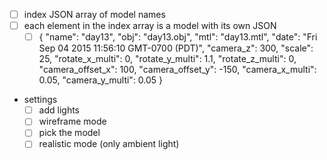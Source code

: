 * [ ] index JSON array of model names
* [ ] each element in the index array is a model with its own JSON
  * [ ] {
          "name": "day13",
          "obj": "day13.obj",
          "mtl": "day13.mtl",
          "date": "Fri Sep 04 2015 11:56:10 GMT-0700 (PDT)",
          "camera_z": 300,
          "scale": 25,
          "rotate_x_multi": 0,
          "rotate_y_multi": 1.1,
          "rotate_z_multi": 0,
          "camera_offset_x": 100,
          "camera_offset_y": -150,
          "camera_x_multi": 0.05,
          "camera_y_multi": 0.05
        }

* settings
  * [ ] add lights
  * [ ] wireframe mode
  * [ ] pick the model
  * [ ] realistic mode (only ambient light)
